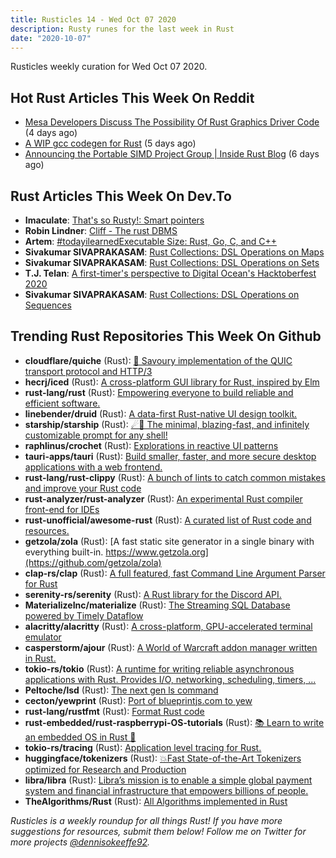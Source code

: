 ```yaml
---
title: Rusticles 14 - Wed Oct 07 2020
description: Rusty runes for the last week in Rust
date: "2020-10-07"
---
```


Rusticles weekly curation for Wed Oct 07 2020.

## Hot Rust Articles This Week On Reddit

- [Mesa Developers Discuss The Possibility Of Rust Graphics Driver Code](https://www.reddit.com/r/rust/comments/j3tzvf/mesa_developers_discuss_the_possibility_of_rust/) (4 days ago)
- [A WIP gcc codegen for Rust](https://www.reddit.com/r/rust/comments/j3l9g3/a_wip_gcc_codegen_for_rust/) (5 days ago)
- [Announcing the Portable SIMD Project Group | Inside Rust Blog](https://www.reddit.com/r/rust/comments/j2p44j/announcing_the_portable_simd_project_group_inside/) (6 days ago)

## Rust Articles This Week On Dev.To

- **Imaculate**: [That's so Rusty!: Smart pointers](https://dev.to/imaculate3/that-s-so-rusty-smart-pointers-245l)
- **Robin Lindner**: [Cliff - The rust DBMS](https://dev.to/deeprobin/cliff-the-rust-dbms-1poa)
- **Artem**: [#todayilearnedExecutable Size: Rust, Go, C, and C++](https://dev.to/aakatev/executable-size-rust-go-c-and-c-1bna)
- **Sivakumar SIVAPRAKASAM**: [Rust Collections: DSL Operations on Maps](https://dev.to/ssivakumar77/rust-collections-dsl-operations-on-maps-4m4k)
- **Sivakumar SIVAPRAKASAM**: [Rust Collections: DSL Operations on Sets](https://dev.to/ssivakumar77/rust-collections-dsl-operations-on-sets-2c8i)
- **T.J. Telan**: [A first-timer's perspective to Digital Ocean's Hacktoberfest 2020](https://dev.to/tjtelan/a-first-timer-s-perspective-to-digital-ocean-s-hacktoberfest-2020-18on)
- **Sivakumar SIVAPRAKASAM**: [Rust Collections: DSL Operations on Sequences](https://dev.to/ssivakumar77/rust-collections-dsl-operations-on-sequences-2386)

## Trending Rust Repositories This Week On Github

- **cloudflare/quiche** (Rust): [🥧 Savoury implementation of the QUIC transport protocol and HTTP/3](https://github.com/cloudflare/quiche)
- **hecrj/iced** (Rust): [A cross-platform GUI library for Rust, inspired by Elm](https://github.com/hecrj/iced)
- **rust-lang/rust** (Rust): [Empowering everyone to build reliable and efficient software.](https://github.com/rust-lang/rust)
- **linebender/druid** (Rust): [A data-first Rust-native UI design toolkit.](https://github.com/linebender/druid)
- **starship/starship** (Rust): [☄🌌️ The minimal, blazing-fast, and infinitely customizable prompt for any shell!](https://github.com/starship/starship)
- **raphlinus/crochet** (Rust): [Explorations in reactive UI patterns](https://github.com/raphlinus/crochet)
- **tauri-apps/tauri** (Rust): [Build smaller, faster, and more secure desktop applications with a web frontend.](https://github.com/tauri-apps/tauri)
- **rust-lang/rust-clippy** (Rust): [A bunch of lints to catch common mistakes and improve your Rust code](https://github.com/rust-lang/rust-clippy)
- **rust-analyzer/rust-analyzer** (Rust): [An experimental Rust compiler front-end for IDEs](https://github.com/rust-analyzer/rust-analyzer)
- **rust-unofficial/awesome-rust** (Rust): [A curated list of Rust code and resources.](https://github.com/rust-unofficial/awesome-rust)
- **getzola/zola** (Rust): [A fast static site generator in a single binary with everything built-in. https://www.getzola.org](https://github.com/getzola/zola)
- **clap-rs/clap** (Rust): [A full featured, fast Command Line Argument Parser for Rust](https://github.com/clap-rs/clap)
- **serenity-rs/serenity** (Rust): [A Rust library for the Discord API.](https://github.com/serenity-rs/serenity)
- **MaterializeInc/materialize** (Rust): [The Streaming SQL Database powered by Timely Dataflow](https://github.com/MaterializeInc/materialize)
- **alacritty/alacritty** (Rust): [A cross-platform, GPU-accelerated terminal emulator](https://github.com/alacritty/alacritty)
- **casperstorm/ajour** (Rust): [A World of Warcraft addon manager written in Rust.](https://github.com/casperstorm/ajour)
- **tokio-rs/tokio** (Rust): [A runtime for writing reliable asynchronous applications with Rust. Provides I/O, networking, scheduling, timers, ...](https://github.com/tokio-rs/tokio)
- **Peltoche/lsd** (Rust): [The next gen ls command](https://github.com/Peltoche/lsd)
- **cecton/yewprint** (Rust): [Port of blueprintjs.com to yew](https://github.com/cecton/yewprint)
- **rust-lang/rustfmt** (Rust): [Format Rust code](https://github.com/rust-lang/rustfmt)
- **rust-embedded/rust-raspberrypi-OS-tutorials** (Rust): [📚 Learn to write an embedded OS in Rust 🦀](https://github.com/rust-embedded/rust-raspberrypi-OS-tutorials)
- **tokio-rs/tracing** (Rust): [Application level tracing for Rust.](https://github.com/tokio-rs/tracing)
- **huggingface/tokenizers** (Rust): [💥Fast State-of-the-Art Tokenizers optimized for Research and Production](https://github.com/huggingface/tokenizers)
- **libra/libra** (Rust): [Libra’s mission is to enable a simple global payment system and financial infrastructure that empowers billions of people.](https://github.com/libra/libra)
- **TheAlgorithms/Rust** (Rust): [All Algorithms implemented in Rust](https://github.com/TheAlgorithms/Rust)

_Rusticles is a weekly roundup for all things Rust! If you have more suggestions for resources, submit them below! Follow me on Twitter for more projects [@dennisokeeffe92](https://twitter.com/dennisokeeffe92)._
